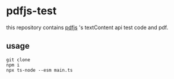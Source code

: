 # pdfjs-test

this repository contains [pdfjs](https://github.com/mozilla/pdf.js) 's textContent api test code and pdf.

## usage

```
git clone
npm i
npx ts-node --esm main.ts
```
